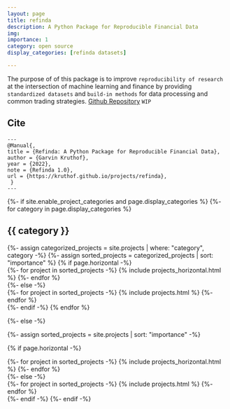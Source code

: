 ```yaml
---
layout: page
title: refinda
description: A Python Package for Reproducible Financial Data
img: 
importance: 1
category: open source
display_categories: [refinda datasets]

---
```


The purpose of of this package is to improve `reproducibility of research` at the intersection of machine learning and finance by providing `standardized datasets` and `build-in methods` for data processing and common trading strategies. [Github Repository](https://github.com/kruthof/refinda) `WIP`


## Cite

    ---
    @Manual{,
    title = {Refinda: A Python Package for Reproducible Financial Data},
    author = {Garvin Kruthof},
    year = {2022},
    note = {Refinda 1.0},
    url = {https://kruthof.github.io/projects/refinda},
     }
    ---

<!-- pages/projects.md -->
<div class="projects">
{%- if site.enable_project_categories and page.display_categories %}
  <!-- Display categorized projects -->
  {%- for category in page.display_categories %}
  <h2 class="category">{{ category }}</h2>
  {%- assign categorized_projects = site.projects | where: "category", category -%}
  {%- assign sorted_projects = categorized_projects | sort: "importance" %}
  <!-- Generate cards for each project -->
  {% if page.horizontal -%}
  <div class="container">
    <div class="row row-cols-2">
    {%- for project in sorted_projects -%}
      {% include projects_horizontal.html %}
    {%- endfor %}
    </div>
  </div>
  {%- else -%}
  <div class="grid">
    {%- for project in sorted_projects -%}
      {% include projects.html %}
    {%- endfor %}
  </div>
  {%- endif -%}
  {% endfor %}

{%- else -%}
<!-- Display projects without categories -->
  {%- assign sorted_projects = site.projects | sort: "importance" -%}
  <!-- Generate cards for each project -->
  {% if page.horizontal -%}
  <div class="container">
    <div class="row row-cols-2">
    {%- for project in sorted_projects -%}
      {% include projects_horizontal.html %}
    {%- endfor %}
    </div>
  </div>
  {%- else -%}
  <div class="grid">
    {%- for project in sorted_projects -%}
      {% include projects.html %}
    {%- endfor %}
  </div>
  {%- endif -%}
{%- endif -%}
</div>

